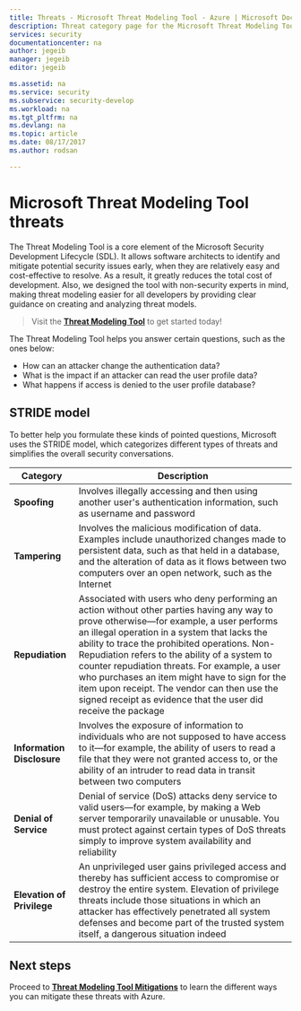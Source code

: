 ```yaml
---
title: Threats - Microsoft Threat Modeling Tool - Azure | Microsoft Docs
description: Threat category page for the Microsoft Threat Modeling Tool, containing categories for all exposed generated threats.
services: security
documentationcenter: na
author: jegeib
manager: jegeib
editor: jegeib

ms.assetid: na
ms.service: security
ms.subservice: security-develop
ms.workload: na
ms.tgt_pltfrm: na
ms.devlang: na
ms.topic: article
ms.date: 08/17/2017
ms.author: rodsan

---
```


# Microsoft Threat Modeling Tool threats

The Threat Modeling Tool is a core element of the Microsoft Security Development Lifecycle (SDL). It allows software architects to identify and mitigate potential security issues early, when they are relatively easy and cost-effective to resolve. As a result, it greatly reduces the total cost of development. Also, we designed the tool with non-security experts in mind, making threat modeling easier for all developers by providing clear guidance on creating and analyzing threat models.

> Visit the **[Threat Modeling Tool](threat-modeling-tool.md)** to get started today!

The Threat Modeling Tool helps you answer certain questions, such as the ones below:

* How can an attacker change the authentication data?
* What is the impact if an attacker can read the user profile data?
* What happens if access is denied to the user profile database?

## STRIDE model

To better help you formulate these kinds of pointed questions, Microsoft uses the STRIDE model, which categorizes different types of threats and simplifies the overall security conversations.

| Category | Description |
| -------- | ----------- |
| **Spoofing** | Involves illegally accessing and then using another user's authentication information, such as username and password |
| **Tampering** | Involves the malicious modification of data. Examples include unauthorized changes made to persistent data, such as that held in a database, and the alteration of data as it flows between two computers over an open network, such as the Internet |
| **Repudiation** | Associated with users who deny performing an action without other parties having any way to prove otherwise—for example, a user performs an illegal operation in a system that lacks the ability to trace the prohibited operations. Non-Repudiation refers to the ability of a system to counter repudiation threats. For example, a user who purchases an item might have to sign for the item upon receipt. The vendor can then use the signed receipt as evidence that the user did receive the package |
| **Information Disclosure** | Involves the exposure of information to individuals who are not supposed to have access to it—for example, the ability of users to read a file that they were not granted access to, or the ability of an intruder to read data in transit between two computers |
| **Denial of Service** | Denial of service (DoS) attacks deny service to valid users—for example, by making a Web server temporarily unavailable or unusable. You must protect against certain types of DoS threats simply to improve system availability and reliability |
| **Elevation of Privilege** | An unprivileged user gains privileged access and thereby has sufficient access to compromise or destroy the entire system. Elevation of privilege threats include those situations in which an attacker has effectively penetrated all system defenses and become part of the trusted system itself, a dangerous situation indeed |

## Next steps

Proceed to **[Threat Modeling Tool Mitigations](threat-modeling-tool-mitigations.md)** to learn the different ways you can mitigate these threats with Azure.